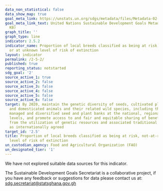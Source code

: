 ```yaml
---
data_non_statistical: false
data_show_map: true
goal_meta_link: https://unstats.un.org/sdgs/metadata/files/Metadata-02-05-02.pdf
goal_meta_link_text: United Nations Sustainable Development Goals Metadata (PDF 220
  KB)
graph_title: ''
graph_type: line
indicator: 2.5.2
indicator_name: Proportion of local breeds classified as being at risk, not-at-risk
  or at unknown level of risk of extinction
layout: indicator
permalink: /2-5-2/
published: true
reporting_status: notstarted
sdg_goal: '2'
source_active_1: true
source_active_2: false
source_active_3: false
source_active_4: false
source_active_5: false
source_active_6: false
target: By 2020, maintain the genetic diversity of seeds, cultivated plants and farmed
  and domesticated animals and their related wild species, including through soundly
  managed and diversified seed and plant banks at the national, regional and international
  levels, and promote access to and fair and equitable sharing of benefits arising
  from the utilization of genetic resources and associated traditional knowledge,
  as internationally agreed
target_id: '2.5'
title: Proportion of local breeds classified as being at risk, not-at-risk or at unknown
  level of risk of extinction
un_custodian_agency: Food and Agricultural Organization (FAO)
un_designated_tier: '1'
---
```

We have not explored suitable data sources for this indicator.

The Sustainable Development Goals Secretariat is a collaborative project, if you have any feedback or suggestions for data please contact us at: sdg.secretariat@statsghana.gov.gh
